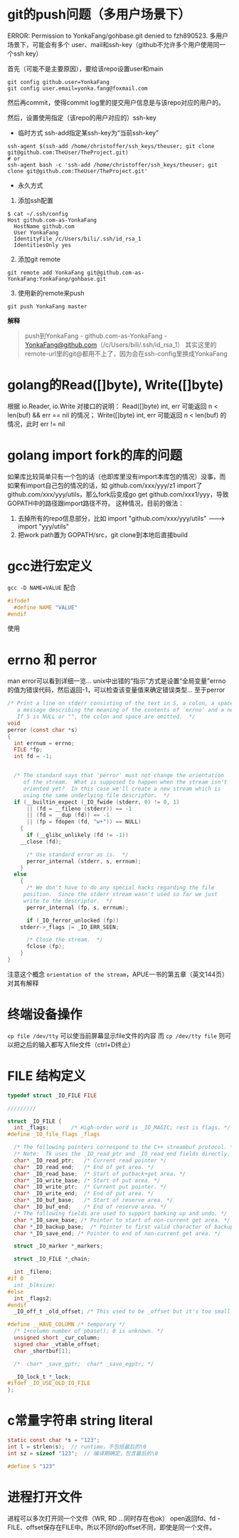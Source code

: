 
# git的push问题（多用户场景下）
ERROR: Permission to YonkaFang/gohbase.git denied to fzh890523.
多用户场景下，可能会有多个 user、mail和ssh-key（github不允许多个用户使用同一个ssh key）

首先（可能不是主要原因），要给该repo设置user和main
```shell
git config github.user=YonkaFang
git config user.email=yonka.fang@foxmail.com
```
然后再commit，使得commit log里的提交用户信息是与该repo对应的用户的。

然后，设置使用指定（该repo的用户对应的）ssh-key
* 临时方式
ssh-add指定某ssh-key为“当前ssh-key”
```shell
ssh-agent $(ssh-add /home/christoffer/ssh_keys/theuser; git clone git@github.com:TheUser/TheProject.git)
# or
ssh-agent bash -c 'ssh-add /home/christoffer/ssh_keys/theuser; git clone git@github.com:TheUser/TheProject.git'
```
* 永久方式
1. 添加ssh配置
```shell
$ cat ~/.ssh/config
Host github.com-as-YonkaFang
  HostName github.com
  User YonkaFang
  IdentityFile /c/Users/bili/.ssh/id_rsa_1
  IdentitiesOnly yes
```
2. 添加git remote
```shell
git remote add YonkaFang git@github.com-as-YonkaFang:YonkaFang/gohbase.git
```
3. 使用新的remote来push
```shell
git push YonkaFang master
```
**解释**
> push到YonkaFang - github.com-as-YonkaFang - YonkaFang@github.com（/c/Users/bili/.ssh/id_rsa_1）
> 其实这里的remote-url里的git@都用不上了，因为会在ssh-config里换成YonkaFang


# golang的Read([]byte), Write([]byte)
根据 io.Reader, io.Write 对接口的说明：
Read([]byte) int, err 可能返回 n < len(buf) && err == nil 的情况；
Write([]byte) int, err 可能返回 n < len(buf) 的情况，此时 err != nil

# golang import fork的库的问题
如果库比较简单只有一个包的话（也即库里没有import本库包的情况）没事，而如果有import自己包的情况的话，如 github.com/xxx/yyy/z1 import了 github.com/xxx/yyy/utils，那么fork后变成go get github.com/xxx1/yyy，导致GOPATH中的路径跟import路径不符。
这种情况，目前的做法：
1. 去掉所有的repo信息部分，比如 import "github.com/xxx/yyy/utils" ---> import "yyy/utils"
2. 把work path置为 GOPATH/src，git clone到本地后直接build


# gcc进行宏定义
`gcc -D NAME=VALUE`
配合
```c
#ifndef
  #define NAME "VALUE"
#endif
```
使用

# errno 和 perror
man error可以看到详细一览... unix中出错的“指示”方式是设置“全局变量”errno的值为错误代码，然后返回-1，可以检查该变量值来确定错误类型...
至于perror
```c
/* Print a line on stderr consisting of the text in S, a colon, a space,
   a message describing the meaning of the contents of `errno' and a newline.
   If S is NULL or "", the colon and space are omitted.  */
void
perror (const char *s)
{
  int errnum = errno;
  FILE *fp;
  int fd = -1;


  /* The standard says that 'perror' must not change the orientation
     of the stream.  What is supposed to happen when the stream isn't
     oriented yet?  In this case we'll create a new stream which is
     using the same underlying file descriptor.  */
  if (__builtin_expect (_IO_fwide (stderr, 0) != 0, 1)
      || (fd = __fileno (stderr)) == -1
      || (fd = __dup (fd)) == -1
      || (fp = fdopen (fd, "w+")) == NULL)
    {
      if (__glibc_unlikely (fd != -1))
	__close (fd);

      /* Use standard error as is.  */
      perror_internal (stderr, s, errnum);
    }
  else
    {
      /* We don't have to do any special hacks regarding the file
	 position.  Since the stderr stream wasn't used so far we just
	 write to the descriptor.  */
      perror_internal (fp, s, errnum);

      if (_IO_ferror_unlocked (fp))
	stderr->_flags |= _IO_ERR_SEEN;

      /* Close the stream.  */
      fclose (fp);
    }
}
```

注意这个概念 `orientation of the stream`，APUE一书的第五章（英文144页）对其有解释

# 终端设备操作
`cp file /dev/tty` 可以使当前屏幕显示file文件的内容
而
`cp /dev/tty file` 则可以把之后的输入都写入file文件（ctrl+D终止）


# FILE 结构定义
```c
typedef struct _IO_FILE FILE

/////////

struct _IO_FILE {
  int _flags;		/* High-order word is _IO_MAGIC; rest is flags. */
#define _IO_file_flags _flags

  /* The following pointers correspond to the C++ streambuf protocol. */
  /* Note:  Tk uses the _IO_read_ptr and _IO_read_end fields directly. */
  char* _IO_read_ptr;	/* Current read pointer */
  char* _IO_read_end;	/* End of get area. */
  char* _IO_read_base;	/* Start of putback+get area. */
  char* _IO_write_base;	/* Start of put area. */
  char* _IO_write_ptr;	/* Current put pointer. */
  char* _IO_write_end;	/* End of put area. */
  char* _IO_buf_base;	/* Start of reserve area. */
  char* _IO_buf_end;	/* End of reserve area. */
  /* The following fields are used to support backing up and undo. */
  char *_IO_save_base; /* Pointer to start of non-current get area. */
  char *_IO_backup_base;  /* Pointer to first valid character of backup area */
  char *_IO_save_end; /* Pointer to end of non-current get area. */

  struct _IO_marker *_markers;

  struct _IO_FILE *_chain;

  int _fileno;
#if 0
  int _blksize;
#else
  int _flags2;
#endif
  _IO_off_t _old_offset; /* This used to be _offset but it's too small.  */

#define __HAVE_COLUMN /* temporary */
  /* 1+column number of pbase(); 0 is unknown. */
  unsigned short _cur_column;
  signed char _vtable_offset;
  char _shortbuf[1];

  /*  char* _save_gptr;  char* _save_egptr; */

  _IO_lock_t *_lock;
#ifdef _IO_USE_OLD_IO_FILE
};
```

# c常量字符串  string literal
```c
static const char *s = "123";
int l = strlen(s);  // runtime，不包括最后的\0
int sz = sizeof "123";  // 编译期确定，包含最后的\0

#define S "123"
```

# 进程打开文件
进程可以多次打开同一个文件（WR, RD ...同时存在也ok）
open返回fd、fd - FILE、offset保存在FILE中。所以不同fd的offset不同，即使是同一个文件。
